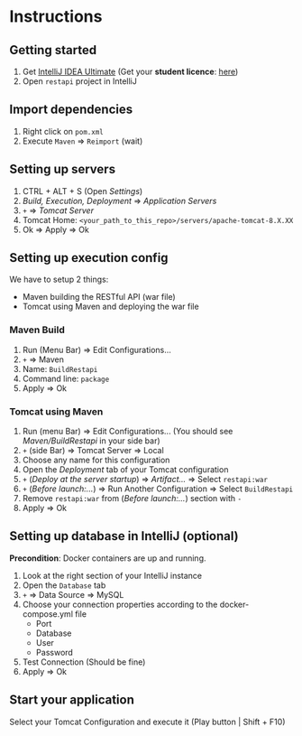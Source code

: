 # Instructions
## Getting started
1. Get [IntelliJ IDEA Ultimate](https://www.jetbrains.com/idea/download/) (Get your **student licence**: [here](https://www.jetbrains.com/student/))
2. Open `restapi` project in IntelliJ

## Import dependencies
1. Right click on `pom.xml`
2. Execute `Maven` => `Reimport` (wait)

## Setting up servers
1. CTRL + ALT + S (Open *Settings*)
2. *Build, Execution, Deployment* => *Application Servers*
3. `+` => *Tomcat Server*
4. Tomcat Home: `<your_path_to_this_repo>/servers/apache-tomcat-8.X.XX`
5. Ok => Apply => Ok

## Setting up execution config
We have to setup 2 things:
- Maven building the RESTful API (war file)
- Tomcat using Maven and deploying the war file

### Maven Build
1. Run (Menu Bar) => Edit Configurations...
2. `+` => Maven
3. Name: `BuildRestapi`
4. Command line: `package`
5. Apply => Ok

### Tomcat using Maven
1. Run (menu Bar) => Edit Configurations... (You should see *Maven/BuildRestapi* in your side bar)
2. `+` (side Bar) => Tomcat Server => Local
3. Choose any name for this configuration
4. Open the *Deployment* tab of your Tomcat configuration
5. `+` (*Deploy at the server startup*) => *Artifact...* => Select `restapi:war`
6. `+` (*Before launch:...*) => Run Another Configuration => Select `BuildRestapi`
7. Remove `restapi:war` from (*Before launch:...*) section with `-`
8. Apply => Ok

## Setting up database in IntelliJ (optional)
**Precondition**: Docker containers are up and running.
1. Look at the right section of your IntelliJ instance
2. Open the `Database` tab
3. `+` => Data Source => MySQL
4. Choose your connection properties according to the docker-compose.yml file
    - Port
    - Database
    - User
    - Password
5. Test Connection (Should be fine)
6. Apply => Ok


## Start your application
Select your Tomcat Configuration and execute it (Play button | Shift + F10)